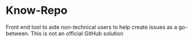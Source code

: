 # Know-Repo
Front end tool to aide non-technical users to help create issues as a go-between.  This is not an official GitHub solution
